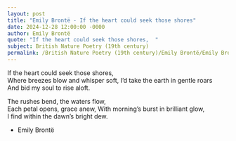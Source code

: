 ```yaml
---
layout: post
title: "Emily Brontë - If the heart could seek those shores"
date: 2024-12-28 12:00:00 -0000
author: Emily Brontë
quote: "If the heart could seek those shores,  "
subject: British Nature Poetry (19th century)
permalink: /British Nature Poetry (19th century)/Emily Brontë/Emily Brontë - If the heart could seek those shores
---
```


If the heart could seek those shores,  
Where breezes blow and whisper soft,
I’d take the earth in gentle roars  
And bid my soul to rise aloft.

The rushes bend, the waters flow,  
Each petal opens, grace anew,
With morning’s burst in brilliant glow,  
I find within the dawn’s bright dew.  


- Emily Brontë
